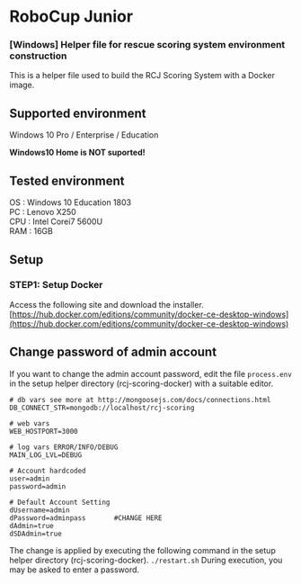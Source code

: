 # RoboCup Junior
### [Windows] Helper file for rescue scoring system environment construction
This is a helper file used to build the RCJ Scoring System with a Docker image.

## Supported environment
Windows 10 Pro / Enterprise / Education

**Windows10 Home is NOT suported!**


## Tested environment
OS : Windows 10 Education 1803  
PC : Lenovo X250  
CPU : Intel Corei7 5600U  
RAM : 16GB

## Setup

### STEP1: Setup Docker
Access the following site and download the installer.
[https://hub.docker.com/editions/community/docker-ce-desktop-windows](https://hub.docker.com/editions/community/docker-ce-desktop-windows)

## Change password of admin account
If you want to change the admin account password, edit the file `process.env` in the setup helper directory (rcj-scoring-docker) with a suitable editor.

```
# db vars see more at http://mongoosejs.com/docs/connections.html
DB_CONNECT_STR=mongodb://localhost/rcj-scoring

# web vars
WEB_HOSTPORT=3000

# log vars ERROR/INFO/DEBUG
MAIN_LOG_LVL=DEBUG

# Account hardcoded
user=admin
password=admin

# Default Account Setting
dUsername=admin
dPassword=adminpass       #CHANGE HERE
dAdmin=true
dSDAdmin=true
```

The change is applied by executing the following command in the setup helper directory (rcj-scoring-docker).
`./restart.sh`
During execution, you may be asked to enter a password.